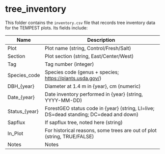 # tree_inventory

This folder contains the `inventory.csv` file that records tree inventory
data for the TEMPEST plots. Its fields include:

Name          | Description
------------- | ----------------------------------------
Plot          | Plot name (string, Control/Fresh/Salt)
Section       | Plot section (string, East/Center/West)
Tag           | Tag number (integer)
Species_code  | Species code (genus + species; https://plants.usda.gov/)
DBH_{year}    | Diameter at 1.4 m in {year}, cm (numeric)
Date_{year}   | Date inventory performed in {year} (string, YYYY-MM-DD)
Status_{year} | ForestGEO status code in {year} (string, LI=live; DS=dead standing; DC=dead and down)
Sapflux       | If sapflux tree, noted here (string)
In_Plot       | For historical reasons, some trees are out of plot (string, TRUE/FALSE)
Notes         | Notes
